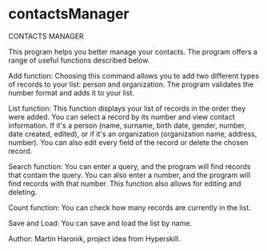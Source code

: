 # contactsManager

CONTACTS MANAGER

This program helps you better manage your contacts. The program offers a range of useful functions described below.

Add function:
Choosing this command allows you to add two different types of records to your list: person and organization. 
The program validates the number format and adds it to your list.

List function:
This function displays your list of records in the order they were added. 
You can select a record by its number and view contact information. 
If it's a person (name, surname, birth date, gender, number, date created, edited), or if it's an organization (organization name, address, number).
You can also edit every field of the record or delete the chosen record.

Search function:
You can enter a query, and the program will find records that contain the query. 
You can also enter a number, and the program will find records with that number. 
This function also allows for editing and deleting.

Count function:
You can check how many records are currently in the list.

Save and Load:
You can save and load the list by name.


Author: Martin Haronik, project idea from Hyperskill.


